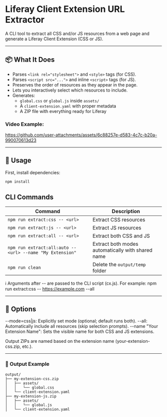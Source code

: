 # Liferay Client Extension URL Extractor

A CLI tool to extract all CSS and/or JS resources from a web page and generate a Liferay Client Extension (CSS or JS).

---

## 📦 What It Does

-   Parses `<link rel="stylesheet">` and `<style>` tags (for CSS).
-   Parses `<script src="...">` and inline `<script>` tags (for JS).
-   Preserves the order of resources as they appear in the page.
-   Lets you interactively select which resources to include.
-   Generates:
    -   `global.css` or `global.js` inside `assets/`
    -   A `client-extension.yaml` with proper metadata
    -   A ZIP file with everything ready for Liferay

### Video Example:

https://github.com/user-attachments/assets/6c88257e-d583-4c7c-b20a-990070613d23

---

## 🚀 Usage

First, install dependencies:

```bash
npm install
```

## CLI Commands

| Command                                                   | Description                                       |
| --------------------------------------------------------- | ------------------------------------------------- |
| `npm run extract:css -- <url>`                            | Extract CSS resources                             |
| `npm run extract:js -- <url>`                             | Extract JS resources                              |
| `npm run extract:all -- <url>`                            | Extract both CSS and JS                           |
| `npm run extract:all:auto -- <url> --name "My Extension"` | Extract both modes automatically with shared name |
| `npm run clean`                                           | Delete the `output/temp` folder                   |

ℹ️ Arguments after -- are passed to the CLI script (cx.js).
For example: npm run extract:css -- https://example.com --all

---

## 🧠 Options

--mode=css|js: Explicitly set mode (optional; default runs both).
--all: Automatically include all resources (skip selection prompts).
--name "Your Extension Name": Sets the visible name for both CSS and JS extensions.

Output ZIPs are named based on the extension name (your-extension-css.zip, etc.).

---

### 📁 Output Example

```pgsql
output/
├── my-extension-css.zip
│   ├── assets/
│   │   └── global.css
│   └── client-extension.yaml
├── my-extension-js.zip
│   ├── assets/
│   │   └── global.js
│   └── client-extension.yaml
```
